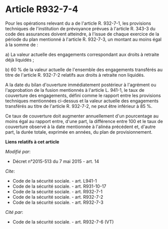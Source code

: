 # Article R932-7-4

Pour les opérations relevant du a de l'article R. 932-7-1, les provisions techniques de l'institution de prévoyance prévues à
l'article      R. 343-3 du code des assurances doivent atteindre, à l'issue de chaque exercice de la période du plan
mentionné à l'article R. 932-7-3, un montant au moins égal à la somme de : 

a) La valeur actuelle des engagements correspondant aux droits à retraite déjà liquidés ; 

b) 60 % de la valeur actuelle de l'ensemble des engagements transférés au titre de l'article R. 932-7-2 relatifs aux droits à
retraite non liquidés. 

A la date du bilan d'ouverture immédiatement postérieur à l'agrément ou l'approbation de la fusion mentionnés à l'article L.
941-1, le taux de couverture des engagements, défini comme le rapport entre les provisions techniques mentionnées ci-dessus
et la valeur actuelle des engagements transférés au titre de l'article R. 932-7-2, ne peut être inférieur à 85 %. 

Ce taux de couverture doit augmenter annuellement d'un pourcentage au moins égal au rapport entre, d'une part, la différence
entre 100 et le taux de couverture observé à la date mentionnée à l'alinéa précédent et, d'autre part, la durée totale,
exprimée en années, du plan de provisionnement.

**Liens relatifs à cet article**

_Modifié par_:

  - Décret n°2015-513 du 7 mai 2015 - art. 14

_Cite_:

  - Code de la sécurité sociale. - art. L941-1
  - Code de la sécurité sociale. - art. R931-10-17
  - Code de la sécurité sociale. - art. R932-7-1
  - Code de la sécurité sociale. - art. R932-7-2
  - Code de la sécurité sociale. - art. R932-7-3

_Cité par_:

  - Code de la sécurité sociale. - art. R932-7-6 (VT)
